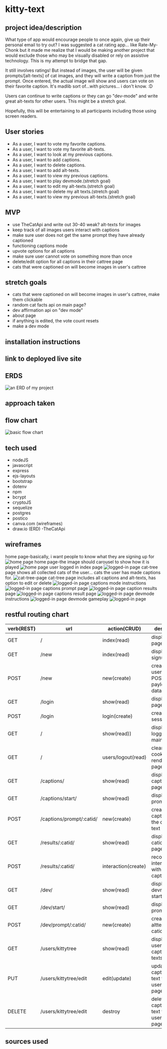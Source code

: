 # kitty-text


## project idea/description
What type of app would encourage people to once again, give up their personal email to try out?  I was suggested a cat rating app... like Rate-My-Chonk but it made me realize that I would be making another project that would exclude those who may be visually disabled or rely on assistive technology. This is my attempt to bridge that gap.  

It still involves ratings!  But instead of images, the user will be given prompts/[alt-texts] of cat images, and they will write a caption from just the prompt. Once entered, the actual image will show and users can vote on their favorite caption.  It's madlib sort of...with pictures... i don't know. :D

Users can continue to write captions or they can go "dev-mode" and write great alt-texts for other users.  This might be a stretch goal.

Hopefully, this will be entertaining to all participants including those using screen readers.

## User stories

- As a user, I want to vote my favorite captions.
- As a user, I want to vote my favorite alt-texts.
- As a user, I want to look at my previous captions.
- As a user, I want to add captions.
- As a user, I want to delete captions.
- As a user, I want to add alt-texts.
- As a user, I want to view my previous captions.
- As a user, I want to play devmode.(stretch goal) 
- As a user, I want to edit my alt-texts.(stretch goal) 
- As a user, I want to delete my alt texts.(stretch goal) 
- As a user, I want to view my previous alt-texts.(stretch goal) 
## MVP
- use TheCatApi and write out 30-40 weak? alt-texts for images
- keep track of all images users interact with captions
- make sure user does not get the same prompt they have already captioned
- functioning captions mode
- upvote options for all captions
- make sure user cannot vote on something more than once
- delete/edit option for all captions in their cattree page
- cats that were captioned on will become images in user's cattree

## stretch goals
- cats that were captioned on will become images in user's cattree, make them clickable
- random cat facts api on main page?
- dev affirmation api on "dev mode"
- about page
- if anything is edited, the vote count resets
- make a dev mode
## installation instructions

## link to deployed live site

## ERDS

![an ERD of my project](ERD.drawio.png)
## approach taken
## flow chart
![basic flow chart](flowchart.png)
## tech used
- nodeJS
- javascript
- express
- ejs-layouts
- bootstrap
- dotenv
- npm
- bcrypt 
- cryptoJS
- sequelize
- postgres
- postico 
- canva.com (wireframes)
- draw.io (ERD)
-TheCatApi


## wireframes
home page-basically, i want people to know what they are signing up for
![home page](index1.png)
home page-the image should carousel to show how it is played
![home page](index2.png)
user logged in index page
![logged-in page](cathome.png)
cat-tree page shows all collected cats of the user... cats the user has made captions for.
![cat-tree-page](cattree1.png)
cat-tree page includes all captions and alt-texts, has option to edit or delete
![logged-in page](cattree21.png)
captions mode instructions
![logged-in page](captionsinst.png)
captions prompt page
![logged-in page](caption2.png)
caption results page
![logged-in page](captionresult.png)
captions result page
![logged-in page](resultpage.png)
devmode instructions
![logged-in page](devmodeinst.png)
devmode gameplay
![logged-in page](devmode2.png)



## restful routing chart

| verb(REST) | url | action(CRUD) | description |
| ---------- | --- | ------------ | ----------- |
| GET |  / | index(read) | display index page |
| GET | /new | index(read) | display signup page |
| POST | /new | new(create) | create new user with the POST payload(form) data |
| GET | /login | show(read) | displays login page |
| POST | /login | login(create) | create session |
| GET | / | show(read)) | display user's logged in main page |
| GET | / | users/logout(read) | clears cookies and renders index page |
| GET | /captions/ | show(read) | display captions start page |
| GET | /captions/start/ | show(read) | displays prompt |
| POST | /captions/prompt/:catid/ | new(create) | create new caption for the catid alt text |
| GET | /results/:catid/ | show(read) | display catid's results page |
| POST | /results/:catid/ | interaction(create) | record user interaction with any captions |
| GET | /dev/ | show(read) | display devmode start page |
| GET | /dev/start/ | show(read) | displays prompt |
| POST | /dev/prompt/:catid/ | new(create) | create new alttext for the catid image |
| GET | /users/kittytree | show(read) | display all of user's cats, captions, alt-texts |
| PUT | /users/kittytree/edit | edit(update) | update any caption or alt text from user's cattree page |
| DELETE | /users/kittytree/edit | destroy | delete any caption or alt text from user's cattree page |

<!-- this page might be too similiar to results/catid page -->
<!-- how hard would it be for the user to update on their cattree page -->


## sources used